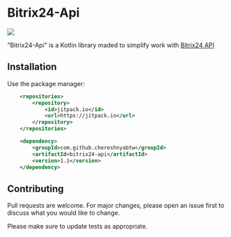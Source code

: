 # Bitrix24-Api 
[![](https://jitpack.io/v/chereshnyabtw/bitrix24-api.svg)](https://jitpack.io/#chereshnyabtw/bitrix24-api)


"Bitrix24-Api" is a Kotlin library maded to simplify work with [Bitrix24 API](https://dev.1c-bitrix.ru/rest_help)

## Installation

Use the package manager:
```xml
	<repositories>
		<repository>
		    <id>jitpack.io</id>
		    <url>https://jitpack.io</url>
		</repository>
	</repositories>
```

```xml
	<dependency>
	    <groupId>com.github.chereshnyabtw</groupId>
	    <artifactId>bitrix24-api</artifactId>
	    <version>1.1</version>
	</dependency>
```

## Contributing
Pull requests are welcome. For major changes, please open an issue first to discuss what you would like to change.

Please make sure to update tests as appropriate.
